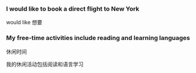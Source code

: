 ### I would like to book a direct flight to New York

would like 想要



### My free-time activities include reading and learning languages

休闲时间 

我的休闲活动包括阅读和语言学习